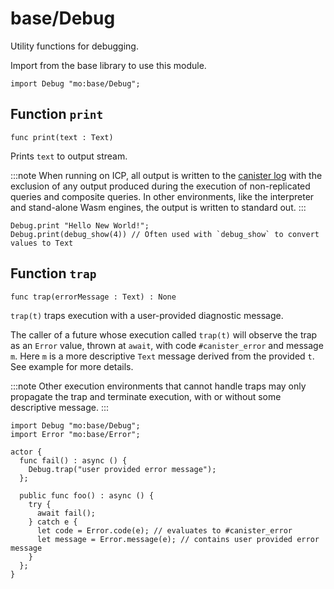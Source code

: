 # base/Debug
Utility functions for debugging.

Import from the base library to use this module.
```motoko name=import
import Debug "mo:base/Debug";
```

## Function `print`
``` motoko no-repl
func print(text : Text)
```

Prints `text` to output stream.

:::note
When running on ICP, all output is written to the [canister log](https://internetcomputer.org/docs/current/developer-docs/smart-contracts/maintain/logs) with the exclusion of any output
produced during the execution of non-replicated queries and composite queries.
In other environments, like the interpreter and stand-alone Wasm engines, the output is written to standard out.
:::

```motoko include=import
Debug.print "Hello New World!";
Debug.print(debug_show(4)) // Often used with `debug_show` to convert values to Text
```

## Function `trap`
``` motoko no-repl
func trap(errorMessage : Text) : None
```

`trap(t)` traps execution with a user-provided diagnostic message.

The caller of a future whose execution called `trap(t)` will
observe the trap as an `Error` value, thrown at `await`, with code
`#canister_error` and message `m`. Here `m` is a more descriptive `Text`
message derived from the provided `t`. See example for more details.

:::note
Other execution environments that cannot handle traps may only
propagate the trap and terminate execution, with or without some
descriptive message.
:::

```motoko
import Debug "mo:base/Debug";
import Error "mo:base/Error";

actor {
  func fail() : async () {
    Debug.trap("user provided error message");
  };

  public func foo() : async () {
    try {
      await fail();
    } catch e {
      let code = Error.code(e); // evaluates to #canister_error
      let message = Error.message(e); // contains user provided error message
    }
  };
}
```
